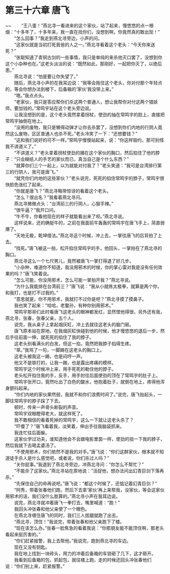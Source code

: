 # 第三十六章 唐飞

~~
            　　“王八蛋！”燕北寻一看进来的这个家伙，站了起来，慢悠悠的点一根烟：“十多年了，十多年来，我一直在找你们，没想到啊，你竟然真的敢出现！”<br>　　“怎么回事？”我走到燕北寻旁边，小声的问。<br>　　“这家伙就是当初打死我爸的人之一。”燕北寻看着这个老头：“今天你来送死？”<br>　　“张聪知道了青铜古剑的一些事情，我只是单纯的来杀他灭口罢了，没想到你这个小杂种也在。”这老头淡淡的说：“既然如此，那刚好，一起把你灭了，以绝后患。”<br>　　燕北寻说：“怕是要让你失望了。”<br>　　随后，燕北寻小声的在我耳边说：“我等会拖住这个老头，你对付那个年轻点的，等会你想办法到楼下，后备箱的‘家伙’我没带上来。”<br>　　“嗯。”我点点头。<br>　　“老家伙，我只是答应帮你们杀这两个普通人，想让我帮你对付这两个猎妖师，要加钱的。”常鸣宇站在这个老头旁边说。<br>　　让我没想到的是，这个老头竟然拿着拐杖，使劲的抽在常鸣宇的脸上，直接把常鸣宇抽倒在地上。<br>　　“没用的废物，我只是懒得动弹才让你去杀罢了，没想到你们内地的行阴人竟然这么废物，区区普通人也杀不死。”老头冷笑了一下：“还想要钱？”<br>　　“这和我们说好的可不一样。”常鸣宇慢慢站起来，说：“你这样毁约，那可别怪我不讲道义了。”<br>　　“不讲道义？”老头拿着拐杖使劲的捅在这个家伙的胸口，然后掐住了他的脖子：“只会糊纸人的手艺的家伙而已，真当自己是个什么东西？”<br>　　“就算你们三个一起上，以为就能对付我了？”老头笑道：“我可是台湾排行第三的行阴人，我可是唐飞。”<br>　　“就凭你们内地的这些家伙？”老头说完，死死的掐住常鸣宇的脖子，常鸣宇很快脸色涨红了起来。<br>　　“你就是唐飞？”燕北寻略带惊讶的看着这个老头。<br>　　“怎么？很出名？”我看着燕北寻问。<br>　　燕北寻微微点头：“台湾前三的行阴人，心狠手辣。”<br>　　“很牛逼？”我开口问。<br>　　“牛不牛，你看他现在的样子就能看出来了呗。”燕北寻说。<br>　　这样说来，还的确挺牛的，之前在我面前牛轰轰的常鸣宇在唐飞手上，简直弱爆了。<br>　　“天地无极，乾坤借法。”燕北寻这个时候，冲上去，一掌往唐飞的后背拍了上去。<br>　　“找死。”唐飞被这一拍，松开掐住常鸣宇的手，他回头，一掌拍在了燕北寻的胸口。<br>　　燕北寻这么一个七尺男儿，竟然被唐飞一掌打得退了好几步。<br>　　“小杂种，难道你不知道，我没用邪术的时候，你的掌心雷对我是没有任何效果的吗？”唐飞笑着说。<br>　　“怎么可能，你没用邪术，怎么可能一掌拍开我？”燕北寻说。<br>　　“为什么我能排在台湾前三？”唐飞说：“我从小就练太极拳，就算是两个你，和我打，也是打不过我的。”<br>　　“意思就是，你不用邪术，我就打不过你是吧？”燕北寻摸了摸鼻子。<br>　　我也笑了起来：“哈哈，老鳖孙，有种你别用邪术。”<br>　　常鸣宇那哥们此时看唐飞这老头的眼神都发红，显然恨他得很，另外还有我，燕北寻，张春，张春父亲，五个人。<br>　　说完，我从桌子上拿起烟灰缸，冲上去就往这老头的脑门砸。<br>　　唐飞原本站在原地，在我烟灰缸快碰到他的时候，他才慢悠悠的退后一步，然后手往前面一伸，就死死的掐住了我的脖子。<br>　　这老头别看满头的白发，但这一掐，竟然把我脖子掐得生疼。<br>　　“草。”我骂了一句，一脚踢在这老头的胸口上。<br>　　这老头被我这一踢，也是闷哼一声。<br>　　他又不是铁打的，让我一踢，也是露出疼痛的模样。<br>　　常鸣宇这个时候冲上来，用手死死的勒住他的脖子。<br>　　老头松开掐住我的手，反手，用手肘往后面使劲的顶在了常鸣宇的肚子上。<br>　　常鸣宇张开口，竟然吐出了白色的酸水，他抱着肚子，就倒在地上，疼得他浑身颤抖起来。<br>　　“你们内地的家伙果然弱，我就不和你们浪费时间了。”说完，唐飞抬起头，一脚往常鸣宇的脖子踩了下去。<br>　　顿时，传来一声骨头断裂的声音。<br>　　常鸣宇双眼瞪得老大，就这样死了。<br>　　我不敢相信的看着死掉的常鸣宇，这么一下就让这老头杀了？<br>　　“吓傻了？”唐飞看着我，淡笑着，伸出手往我脑袋抓来。<br>　　我连忙往后面躲。<br>　　这家伙学过功夫，谁知道他会不会跟电影里面一样，使劲的扭一下我的脖子，然后我就下去喝孟婆汤了。<br>　　“不使用邪术，你们依然不是我的对手。”唐飞说：“你们这群家伙，根本就不知道徒手杀人是什么感觉吧，或者说，你们杀过人吗？”<br>　　“关你屁事。”我退到了燕北寻旁边，冲燕北寻问：“你怎么不帮忙？”<br>　　“不能杀了这家伙。”燕北寻站在原地说：“活捉他，想办法问出幻青巨剑下落再杀。”<br>　　“先保住自己的命再说吧。”唐飞说：“都这个时候了，还惦记着幻青巨剑？”<br>　　“阿秀，带着张春他们跑，然后下去拿‘家伙’再上来帮我，没家伙，等会这家伙用邪术的话，我们没什么胜算的。”燕北寻小声在我耳边说。<br>　　说完，燕北寻就冲着唐飞一拳打去，嘴里喊道：“跑！”<br>　　我回头冲张春和他父亲使了一个眼色。<br>　　在燕北寻缠住唐飞的同时，我们三人拔腿就跑了出去。<br>　　“燕北寻，顶住！”我说完，带着张春和他父亲跑下了楼。<br>　　“现在该怎么办。”张春一脸焦急的看着我说：“你那朋友能不能顶住啊，那老头看起来挺厉害的。”<br>　　“你们赶紧报警，我上去帮他。”我说完，跑到燕北寻的车边。<br>　　现在又没有钥匙。<br>　　我在地上找到一块砖头，用力的冲着后备箱的车锁砸了几下，这才砸开。<br>　　我看到后备箱的包，抓起包，就往楼上跑，走的时候还回头冲张春他们说：“你们别上来，赶紧报警。”<br>　　
	